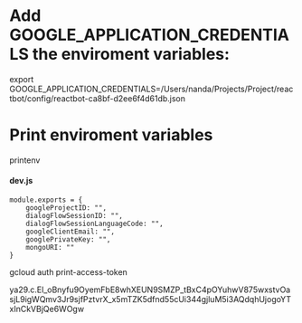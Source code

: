 # Add GOOGLE_APPLICATION_CREDENTIALS the enviroment variables:

export GOOGLE_APPLICATION_CREDENTIALS=/Users/nanda/Projects/Project/reactbot/config/reactbot-ca8bf-d2ee6f4d61db.json


# Print enviroment variables

printenv


#### dev.js
```
module.exports = {
    googleProjectID: "",
    dialogFlowSessionID: "",
    dialogFlowSessionLanguageCode: "",
    googleClientEmail: "",
    googlePrivateKey: "",
    mongoURI: ""
}
```
gcloud auth print-access-token

ya29.c.El_oBnyfu9OyemFbE8whXEUN9SMZP_tBxC4pOYuhwV875wxstvOasjL9igWQmv3Jr9sjfPztvrX_x5mTZK5dfnd55cUi344gjluM5i3AQdqhUjogoYTxInCkVBjQe6WOgw